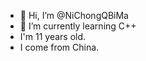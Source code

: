 - 👋 Hi, I’m @NiChongQBiMa
- 🌱 I’m currently learning C++
- I'm 11 years old.
- I come from China.
<!---
NiChongQBiMa/NiChongQBiMa is a ✨ special ✨ repository because its `README.md` (this file) appears on your GitHub profile.
You can click the Preview link to take a look at your changes.
--->
